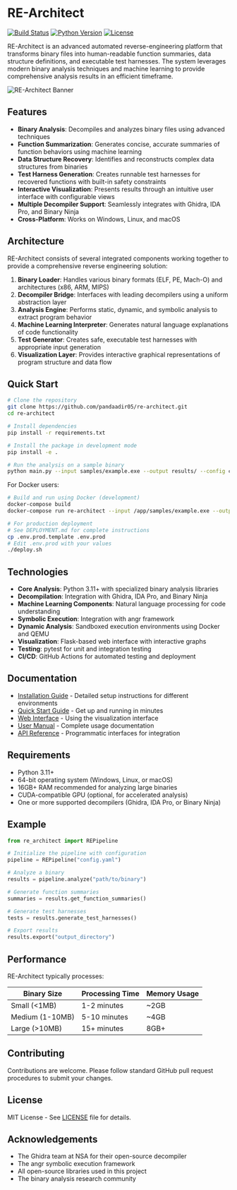 # RE-Architect

[![Build Status](https://github.com/pandaadir05/re-architect/workflows/RE-Architect%20CI/badge.svg)](https://github.com/pandaadir05/re-architect/actions)
[![Python Version](https://img.shields.io/badge/python-3.11%2B-blue)](https://www.python.org/downloads/)
[![License](https://img.shields.io/badge/license-MIT-green)](LICENSE)

RE-Architect is an advanced automated reverse-engineering platform that transforms binary files into human-readable function summaries, data structure definitions, and executable test harnesses. The system leverages modern binary analysis techniques and machine learning to provide comprehensive analysis results in an efficient timeframe.

![RE-Architect Banner](docs/images/re-architect-banner.png)

## Features

- **Binary Analysis**: Decompiles and analyzes binary files using advanced techniques
- **Function Summarization**: Generates concise, accurate summaries of function behaviors using machine learning
- **Data Structure Recovery**: Identifies and reconstructs complex data structures from binaries
- **Test Harness Generation**: Creates runnable test harnesses for recovered functions with built-in safety constraints
- **Interactive Visualization**: Presents results through an intuitive user interface with configurable views
- **Multiple Decompiler Support**: Seamlessly integrates with Ghidra, IDA Pro, and Binary Ninja
- **Cross-Platform**: Works on Windows, Linux, and macOS

## Architecture

RE-Architect consists of several integrated components working together to provide a comprehensive reverse engineering solution:

1. **Binary Loader**: Handles various binary formats (ELF, PE, Mach-O) and architectures (x86, ARM, MIPS)
2. **Decompiler Bridge**: Interfaces with leading decompilers using a uniform abstraction layer
3. **Analysis Engine**: Performs static, dynamic, and symbolic analysis to extract program behavior
4. **Machine Learning Interpreter**: Generates natural language explanations of code functionality
5. **Test Generator**: Creates safe, executable test harnesses with appropriate input generation
6. **Visualization Layer**: Provides interactive graphical representations of program structure and data flow

## Quick Start

```bash
# Clone the repository
git clone https://github.com/pandaadir05/re-architect.git
cd re-architect

# Install dependencies
pip install -r requirements.txt

# Install the package in development mode
pip install -e .

# Run the analysis on a sample binary
python main.py --input samples/example.exe --output results/ --config config.yaml
```

For Docker users:
```bash
# Build and run using Docker (development)
docker-compose build
docker-compose run re-architect --input /app/samples/example.exe --output /app/results/

# For production deployment
# See DEPLOYMENT.md for complete instructions
cp .env.prod.template .env.prod
# Edit .env.prod with your values
./deploy.sh
```

## Technologies

- **Core Analysis**: Python 3.11+ with specialized binary analysis libraries
- **Decompilation**: Integration with Ghidra, IDA Pro, and Binary Ninja
- **Machine Learning Components**: Natural language processing for code understanding
- **Symbolic Execution**: Integration with angr framework
- **Dynamic Analysis**: Sandboxed execution environments using Docker and QEMU
- **Visualization**: Flask-based web interface with interactive graphs
- **Testing**: pytest for unit and integration testing
- **CI/CD**: GitHub Actions for automated testing and deployment

## Documentation

- [Installation Guide](docs/installation.md) - Detailed setup instructions for different environments
- [Quick Start Guide](docs/quick_start.md) - Get up and running in minutes
- [Web Interface](docs/web_interface.md) - Using the visualization interface
- [User Manual](docs/user_manual.md) - Complete usage documentation
- [API Reference](docs/api_reference.md) - Programmatic interfaces for integration

## Requirements

- Python 3.11+
- 64-bit operating system (Windows, Linux, or macOS)
- 16GB+ RAM recommended for analyzing large binaries
- CUDA-compatible GPU (optional, for accelerated analysis)
- One or more supported decompilers (Ghidra, IDA Pro, or Binary Ninja)

## Example

```python
from re_architect import REPipeline

# Initialize the pipeline with configuration
pipeline = REPipeline("config.yaml")

# Analyze a binary
results = pipeline.analyze("path/to/binary")

# Generate function summaries
summaries = results.get_function_summaries()

# Generate test harnesses
tests = results.generate_test_harnesses()

# Export results
results.export("output_directory")
```

## Performance

RE-Architect typically processes:

| Binary Size | Processing Time | Memory Usage |
|-------------|-----------------|-------------|
| Small (<1MB) | 1-2 minutes | ~2GB |
| Medium (1-10MB) | 5-10 minutes | ~4GB |
| Large (>10MB) | 15+ minutes | 8GB+ |

## Contributing

Contributions are welcome. Please follow standard GitHub pull request procedures to submit your changes.

## License

MIT License - See [LICENSE](LICENSE) file for details.

## Acknowledgements

- The Ghidra team at NSA for their open-source decompiler
- The angr symbolic execution framework
- All open-source libraries used in this project
- The binary analysis research community
